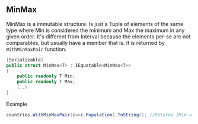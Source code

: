 ## MinMax

MinMax is a immutable structure. Is just a Tuple of elements of the same
type where Min is considered the minimum and Max the maximum in any
given order. It's different from Interval because the elements per-se
are not comparables, but usually have a member that is. It is returned
by `WithMinMaxPair`
function.

```C#
[Serializable]
public struct MinMax<T> : IEquatable<MinMax<T>>
{
    public readonly T Min;
    public readonly T Max;
    (..)
}
```

Example

```C#
countries.WithMinMaxPair(c=>c.Population).ToString(); //Returns [Min = Pitcaim Islands, Max = China]
```